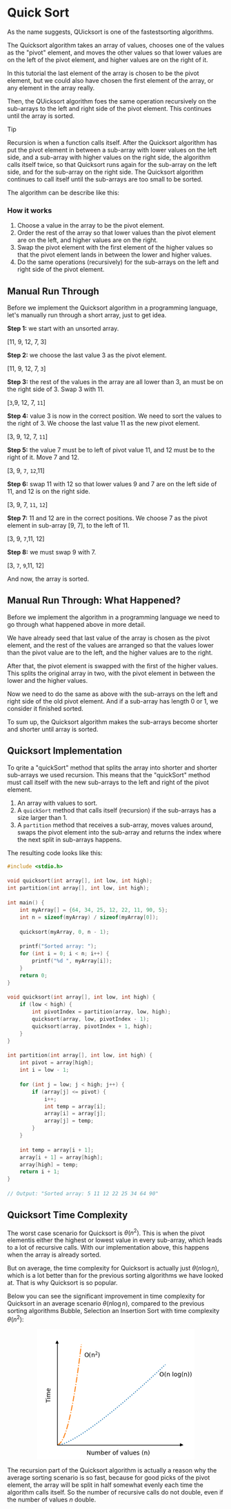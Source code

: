 # Quick Sort

As the name suggests, QUicksort is one of the fastestsorting algorithms.

The Quicksort algorithm takes an array of values, chooses one of the values as the "pivot" element, and moves the other values so that lower values are on the left of the pivot element, and higher values are on the right of it.

In this tutorial the last element of the array is chosen to be the pivot element, but we could also have chosen the first element of the array, or any element in the array really.

Then, the QUicksort algorithm foes the same operation recursively on the sub-arrays to the left and right side of the pivot element. This continues until the array is sorted.

> [!TIP]
> Recursion is when a function calls itself.
> After the Quicksort algorithm has put the pivot element in between a sub-array with lower values on the left side, and a sub-array with higher values on the right side, the algorithm calls itself twice, so that Quicksort runs again for the sub-array on the left side, and for the sub-array on the right side. The Quicksort algorithm continues to call itself until the sub-arrays are too small to be sorted.

The algorithm can be describe like this:

### How it works

1. Choose a value in the array to be the pivot element.
2. Order the rest of the array so that lower values than the pivot element are on the left, and higher values are on the right.
3. Swap the pivot element with the first element of the higher values so that the pivot element lands in between the lower and higher values.
4. Do the same operations (recursively) for the sub-arrays on the left and right side of the pivot element.

## Manual Run Through

Before we implement the Quicksort algorithm in a programming language, let's manually run through a short array, just to get idea.

**Step 1:** we start with an unsorted array.

[11, 9, 12, 7, 3]

**Step 2:** we choose the last value 3 as the pivot element.

[11, 9, 12, 7, `3`]

**Step 3:** the rest of the values in the array are all lower than 3, an must be on the right side of 3. Swap 3 with 11.

[`3`,9, 12, 7, `11`]

**Step 4:** value 3 is now in the correct position. We need to sort the values to the right of 3. We choose the last value 11 as the new pivot element.

[3, 9, 12, 7, `11`]

**Step 5:** the value 7 must be to left of pivot value 11, and 12 must be to the right of it. Move 7 and 12.

[3, 9, `7`, `12`,11]

**Step 6:** swap 11 with 12 so that lower values 9 and 7 are on the left side of 11, and 12 is on the right side.

[3, 9, 7, `11`, `12`]

**Step 7:** 11 and 12 are in the correct positions. We choose 7 as the pivot element in sub-array [9, 7], to the left of 11.

[3, 9, `7`,11, 12]

**Step 8:** we must swap 9 with 7.

[3, `7`, `9`,11, 12]

And now, the array is sorted.

## Manual Run Through: What Happened?

Before we implement the algorithm in a programming language we need to go through what happened above in more detail.

We have already seed that last value of the array is chosen as the pivot element, and the rest of the values are arranged so that the values lower than the pivot value are to the left, and the higher values are to the right.

After that, the pivot element is swapped with the first of the higher values. This splits the original array in two, with the pivot element in between the lower and the higher values.

Now we need to do the same as above with the sub-arrays on the left and right side of the old pivot element. And if a sub-array has length 0 or 1, we consider it finished sorted.

To sum up, the Quicksort algorithm makes the sub-arrays become shorter and shorter until array is sorted.

## Quicksort Implementation

To qrite a "quickSort" method that splits the array into shorter and shorter sub-arrays we used recursion. This means that the "quickSort" method must call itself with the new sub-arrays to the left and right of the pivot element.

1. An array with values to sort.
2. A `quickSort` method that calls itself (recursion) if the sub-arrays has a size larger than 1.
3. A `partition` method that receives a sub-array, moves values around, swaps the pivot element into the sub-array and returns the index where the next split in sub-arrays happens.

The resulting code looks like this:

```c
#include <stdio.h>

void quicksort(int array[], int low, int high);
int partition(int array[], int low, int high);

int main() {
    int myArray[] = {64, 34, 25, 12, 22, 11, 90, 5};
    int n = sizeof(myArray) / sizeof(myArray[0]);

    quicksort(myArray, 0, n - 1);

    printf("Sorted array: ");
    for (int i = 0; i < n; i++) {
        printf("%d ", myArray[i]);
    }
    return 0;
}

void quicksort(int array[], int low, int high) {
    if (low < high) {
        int pivotIndex = partition(array, low, high);
        quicksort(array, low, pivotIndex - 1);
        quicksort(array, pivotIndex + 1, high);
    }
}

int partition(int array[], int low, int high) {
    int pivot = array[high];
    int i = low - 1;

    for (int j = low; j < high; j++) {
        if (array[j] <= pivot) {
            i++;
            int temp = array[i];
            array[i] = array[j];
            array[j] = temp;
        }
    }

    int temp = array[i + 1];
    array[i + 1] = array[high];
    array[high] = temp;
    return i + 1;
}

// Output: "Sorted array: 5 11 12 22 25 34 64 90"
```

## Quicksort Time Complexity

The worst case scenario for Quicksort is $\theta(n^2)$. This is when the pivot elementis either the highest or lowest value in every sub-array, which leads to a lot of recursive calls. With our implementation above, this happens when the array is already sorted.

But on average, the time complexity for Quicksort is actually just $\theta(n \log n)$, which is a lot better than for the previous sorting algorithms we have looked at. That is why Quicksort is so popular.

Below you can see the significant improvement in time complexity for Quicksort in an average scenario $\theta(n \log n)$, compared to the previous sorting algorithms Bubble, Selection an Insertion Sort with time complexity $\theta(n^2)$:

<center>
    <img src="../images/img_runtime_nlogn.png" alt="Runtime Quick Sort">
</center>

The recursion part of the Quicksort algorithm is actually a reason why the average sorting scenario is so fast, because for good picks of the pivot element, the array will be split in half somewhat evenly each time the algorithm calls itself. So the number of recursive calls do not double, even if the number of values $n$ double.
